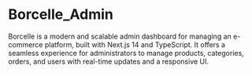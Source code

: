 # Borcelle_Admin
Borcelle is a modern and scalable admin dashboard for managing an e-commerce platform, built with Next.js 14 and TypeScript. It offers a seamless experience for administrators to manage products, categories, orders, and users with real-time updates and a responsive UI.
